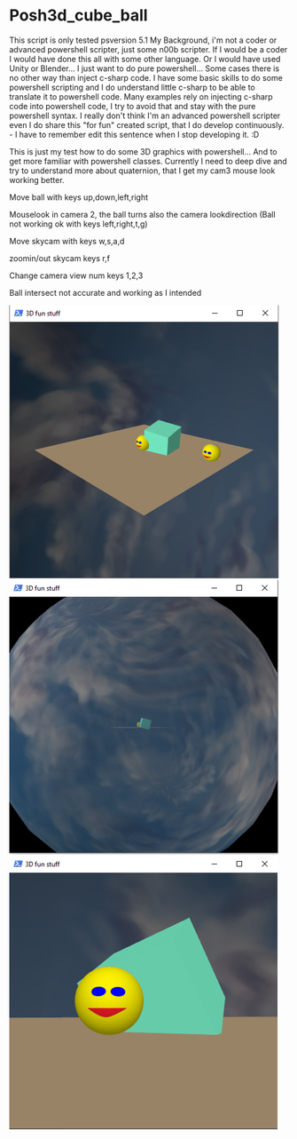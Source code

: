 # Posh3d_cube_ball
This script is only tested psversion 5.1
My Background, i'm not a coder or advanced powershell scripter, just some n00b scripter. If I would be a coder I would have done this all with some other language. Or I would have used Unity or Blender... I just want to do pure powershell... Some cases there is no other way than inject c-sharp code.
I have some basic skills to do some powershell scripting and I do understand little c-sharp to be able to translate it to powershell code.
Many examples rely on injecting c-sharp code into powershell code, I try to avoid that and stay with the pure powershell syntax.
I really don't think I'm an advanced powershell scripter even I do share this "for fun" created script, that I do develop continuously. - I have to remember edit this sentence when I stop developing it. :D

This is just my test how to do some 3D graphics with powershell...
And to get more familiar with powershell classes. Currently I need to deep dive and try to understand more about quaternion, that I get my cam3 mouse look working better.

Move ball with keys up,down,left,right

Mouselook in camera 2, the ball turns also the camera lookdirection
(Ball not working ok with keys left,right,t,g)

Move skycam with keys w,s,a,d

zoomin/out skycam keys r,f

Change camera view num keys 1,2,3

Ball intersect not accurate and working as I intended

![fun1](/Screenshots/fun1.PNG)
![fun2](/Screenshots/fun2.PNG)
![fun3](/Screenshots/fun3.PNG)

